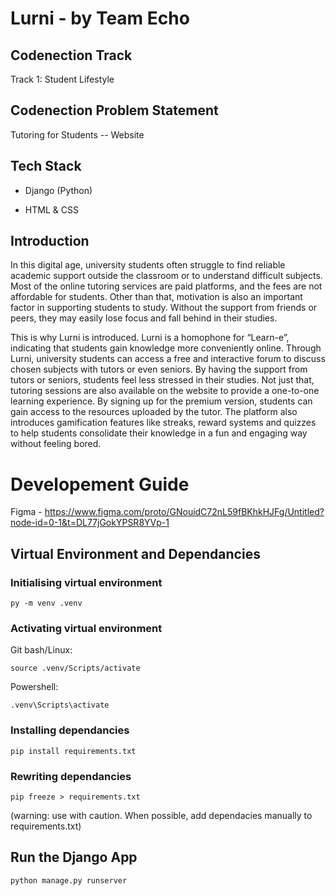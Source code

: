 # Lurni - by Team Echo

## Codenection Track

Track 1: Student Lifestyle

## Codenection Problem Statement

Tutoring for Students -- Website

## Tech Stack

- Django (Python)

- HTML & CSS

## Introduction

In this digital age, university students often struggle to find reliable academic support outside the classroom or to understand difficult subjects. Most of the online tutoring services are paid platforms, and the fees are not affordable for students. Other than that, motivation is also an important factor in supporting students to study. Without the support from friends or peers, they may easily lose focus and fall behind in their studies.

This is why Lurni is introduced. Lurni is a homophone for “Learn-e”, indicating that students gain knowledge more conveniently online. Through Lurni, university students can access a free and interactive forum to discuss chosen subjects with tutors or even seniors. By having the support from tutors or seniors, students feel less stressed in their studies. Not just that, tutoring sessions are also available on the website to provide a one-to-one learning experience. By signing up for the premium version, students can gain access to the resources uploaded by the tutor. The platform also introduces gamification features like streaks, reward systems and quizzes to help students consolidate their knowledge in a fun and engaging way without feeling bored.

# Developement Guide
Figma - https://www.figma.com/proto/GNouidC72nL59fBKhkHJFg/Untitled?node-id=0-1&t=DL77jGokYPSR8YVp-1

## Virtual Environment and Dependancies

### Initialising virtual environment

`py -m venv .venv`

### Activating virtual environment

Git bash/Linux:

`source .venv/Scripts/activate`

Powershell:

`.venv\Scripts\activate`

### Installing dependancies

`pip install requirements.txt`

### Rewriting dependancies

`pip freeze > requirements.txt`

(warning: use with caution. When possible, add dependacies manually to requirements.txt)

## Run the Django App

`python manage.py runserver`
